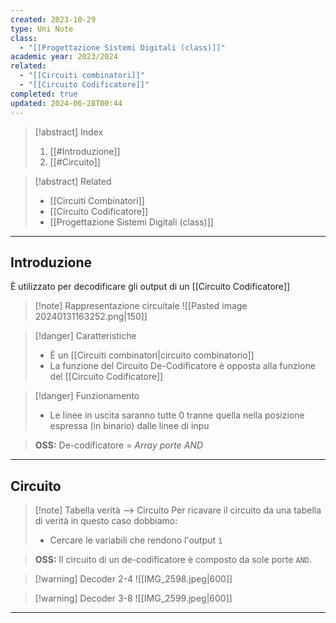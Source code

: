 ```yaml
---
created: 2023-10-29
type: Uni Note
class:
  - "[[Progettazione Sistemi Digitali (class)]]"
academic year: 2023/2024
related:
  - "[[Circuiti combinatori]]"
  - "[[Circuito Codificatore]]"
completed: true
updated: 2024-06-28T00:44
---
```

>[!abstract] Index
>1. [[#Introduzione]]
>2. [[#Circuito]]

>[!abstract] Related
>- [[Circuiti Combinatori]]
>- [[Circuito Codificatore]]
>- [[Progettazione Sistemi Digitali (class)]]

---
## Introduzione

È utilizzato per decodificare gli output di un [[Circuito Codificatore]]

>[!note] Rappresentazione circuitale
>![[Pasted image 20240131163252.png|150]]

>[!danger] Caratteristiche
>- È un [[Circuiti combinatori|circuito combinatorio]]
>- La funzione del Circuito De-Codificatore è opposta alla funzione del [[Circuito Codificatore]]

>[!danger] Funzionamento
>- Le linee in uscita saranno tutte 0 tranne quella nella posizione espressa (in binario) dalle linee di inpu

> **OSS:**  De-codificatore = *Array porte AND*

---
## Circuito

>[!note] Tabella verità --> Circuito
>Per ricavare il circuito da una tabella di verità in questo caso dobbiamo: 
>- Cercare le variabili che rendono l'output `1` 

>**OSS:** Il circuito di un de-codificatore è composto da sole porte `AND`.

>[!warning] Decoder 2-4
>![[IMG_2598.jpeg|600]]

>[!warning] Decoder 3-8
>![[IMG_2599.jpeg|600]]

---
